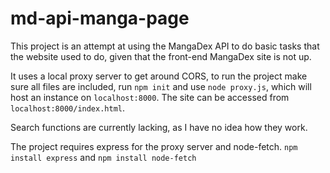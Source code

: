 # md-api-manga-page

This project is an attempt at using the MangaDex API to do basic tasks that the
website used to do, given that the front-end MangaDex site is not up.

It uses a local proxy server to get around CORS, to run the project make sure
all files are included, run `npm init` and use `node proxy.js`, which will host
an instance on `localhost:8000`. The site can be accessed from
`localhost:8000/index.html`.

Search functions are currently lacking, as I have no idea how they work.

The project requires express for the proxy server and node-fetch.
`npm install express` and `npm install node-fetch`